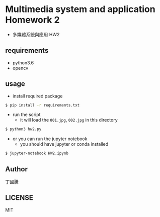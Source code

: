 # Multimedia system and application Homework 2
- 多媒體系統與應用 HW2

## requirements
- python3.6
- opencv

## usage

- install required package

```sh
$ pip install -r requirements.txt
```

- run the script
    - it will load the `001.jpg`, `002.jpg` in this directory

```sh
$ python3 hw2.py
```

- or you can run the jupyter notebook
    - you should have jupyter or conda installed

```sh
$ jupyter-notebook HW2.ipynb
```

## Author

丁國騰

## LICENSE

MIT

